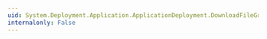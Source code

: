 ```yaml
---
uid: System.Deployment.Application.ApplicationDeployment.DownloadFileGroupProgressChanged
internalonly: False
---
```

